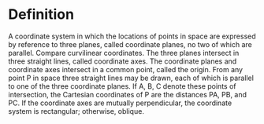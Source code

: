 # Definition

A coordinate system in which the locations of points in space are
expressed by reference to three planes, called coordinate planes, no two
of which are parallel. Compare curvilinear coordinates. The three planes
intersect in three straight lines, called coordinate axes. The
coordinate planes and coordinate axes intersect in a common point,
called the origin. From any point P in space three straight lines may be
drawn, each of which is parallel to one of the three coordinate planes.
If A, B, C denote these points of intersection, the Cartesian
coordinates of P are the distances PA, PB, and PC. If the coordinate
axes are mutually perpendicular, the coordinate system is rectangular;
otherwise, oblique.
